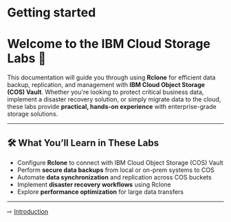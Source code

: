 # Getting started

# Welcome to the IBM Cloud Storage Labs 🚀

This documentation will guide you through using **Rclone** for efficient data backup, replication, and management with **IBM Cloud Object Storage (COS) Vault**. Whether you're looking to protect critical business data, implement a disaster recovery solution, or simply migrate data to the cloud, these labs provide **practical, hands-on experience** with enterprise-grade storage solutions.  

---


## 🛠 What You’ll Learn in These Labs

- Configure **Rclone** to connect with IBM Cloud Object Storage (COS) Vault  
- Perform **secure data backups** from local or on-prem systems to COS  
- Automate **data synchronization** and replication across COS buckets  
- Implement **disaster recovery workflows** using Rclone  
- Explore **performance optimization** for large data transfers  

---


⇨ [Introduction](20-introduction.md)
